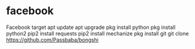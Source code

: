 # facebook
Facebook target
apt update
apt upgrade
pkg install python
pkg install python2
pip2 install requests
pip2 install mechanize
pkg install git
git clone https://github.com/Passbaba/bongshi


